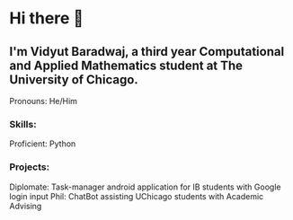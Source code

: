 # Hi there 👋
## I'm Vidyut Baradwaj, a third year Computational and Applied Mathematics student at The University of Chicago.
Pronouns: He/Him

### Skills:
Proficient: Python

### Projects:
Diplomate: Task-manager android application for IB students with Google login input
Phil: ChatBot assisting UChicago students with Academic Advising

